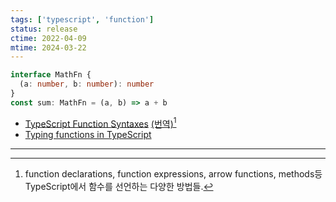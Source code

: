 ```yaml
---
tags: ['typescript', 'function']
status: release
ctime: 2022-04-09
mtime: 2024-03-22
---
```


```ts
interface MathFn {
  (a: number, b: number): number
}
const sum: MathFn = (a, b) => a + b
```

- [TypeScript Function Syntaxes](https://kentcdodds.com/blog/typescript-function-syntaxes) [(번역)](https://ui.toast.com/weekly-pick/ko_20210521)[^1]
- [Typing functions in TypeScript](https://2ality.com/2020/04/typing-functions-typescript.html)

---

[^1]: function declarations, function expressions, arrow functions, methods등 TypeScript에서 함수를 선언하는 다양한 방법들.
[^2]: TypeScript에서 함수를 입력하는 방법에 대한 종합적인 가이드